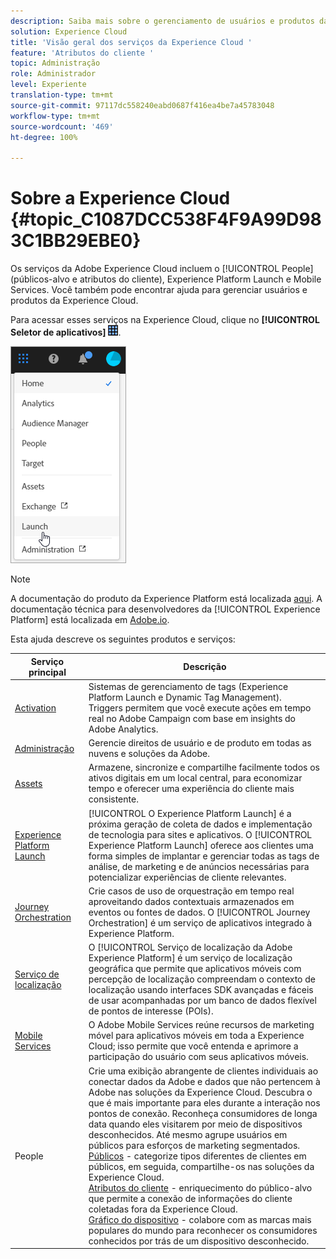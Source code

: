 ```yaml
---
description: Saiba mais sobre o gerenciamento de usuários e produtos da Adobe Experience Cloud, People (públicos e atributos do cliente), Journey Orchestration, Offers, Places, Experience Platform Launch e Mobile Services.
solution: Experience Cloud
title: 'Visão geral dos serviços da Experience Cloud '
feature: 'Atributos do cliente '
topic: Administração
role: Administrador
level: Experiente
translation-type: tm+mt
source-git-commit: 97117dc558240eabd0687f416ea4be7a45783048
workflow-type: tm+mt
source-wordcount: '469'
ht-degree: 100%

---
```



# Sobre a Experience Cloud {#topic_C1087DCC538F4F9A99D983C1BB29EBE0}

Os serviços da Adobe Experience Cloud incluem o [!UICONTROL People] (públicos-alvo e atributos do cliente), Experience Platform Launch e Mobile Services. Você também pode encontrar ajuda para gerenciar usuários e produtos da Experience Cloud.

Para acessar esses serviços na Experience Cloud, clique no **[!UICONTROL Seletor de aplicativos]**
![](assets/menu-icon.png).

![](assets/platform-core-services.png)

>[!NOTE]
>
>A documentação do produto da Experience Platform está localizada [aqui](https://docs.adobe.com/content/help/pt-BR/experience-platform/landing/home.html). A documentação técnica para desenvolvedores da [!UICONTROL Experience Platform] está localizada em [Adobe.io](https://www.adobe.io/apis/experienceplatform/home/services.html).

Esta ajuda descreve os seguintes produtos e serviços:

| Serviço principal | Descrição |
|--- |--- |
| [Activation](activation/activation.md) | Sistemas de gerenciamento de tags (Experience Platform Launch e Dynamic Tag Management).<br>Triggers permitem que você execute ações em tempo real no Adobe Campaign com base em insights do Adobe Analytics. |
| [Administração](admin-getting-started/admin-getting-started.md) | Gerencie direitos de usuário e de produto em todas as nuvens e soluções da Adobe. |
| [Assets](experience-cloud-assets/experience-cloud-assets.md) | Armazene, sincronize e compartilhe facilmente todos os ativos digitais em um local central, para economizar tempo e oferecer uma experiência do cliente mais consistente. |
| [Experience Platform Launch](https://docs.adobe.com/content/help/pt-BR/launch/using/overview.html) | [!UICONTROL O Experience Platform Launch] é a próxima geração de coleta de dados e implementação de tecnologia para sites e aplicativos. O [!UICONTROL Experience Platform Launch] oferece aos clientes uma forma simples de implantar e gerenciar todas as tags de análise, de marketing e de anúncios necessárias para potencializar experiências de cliente relevantes. |
| [Journey Orchestration](https://docs.adobe.com/content/help/pt-BR/journeys/using/journey-orchestration-home.html) | Crie casos de uso de orquestração em tempo real aproveitando dados contextuais armazenados em eventos ou fontes de dados. O [!UICONTROL Journey Orchestration] é um serviço de aplicativos integrado à Experience Platform. |
| [Serviço de localização](https://docs.adobe.com/content/help/pt-BR/places/using/home.html) | O [!UICONTROL Serviço de localização da Adobe Experience Platform] é um serviço de localização geográfica que permite que aplicativos móveis com percepção de localização compreendam o contexto de localização usando interfaces SDK avançadas e fáceis de usar acompanhadas por um banco de dados flexível de pontos de interesse (POIs). |
| [Mobile Services](https://docs.adobe.com/content/help/pt-BR/mobile-services/using/home.html) | O Adobe Mobile Services reúne recursos de marketing móvel para aplicativos móveis em toda a Experience Cloud; isso permite que você entenda e aprimore a participação do usuário com seus aplicativos móveis. |
| People | Crie uma exibição abrangente de clientes individuais ao conectar dados da Adobe e dados que não pertencem à Adobe nas soluções da Experience Cloud. Descubra o que é mais importante para eles durante a interação nos pontos de conexão. Reconheça consumidores de longa data quando eles visitarem por meio de dispositivos desconhecidos. Até mesmo agrupe usuários em públicos para esforços de marketing segmentados.<br>[Públicos](audience-library/audience-library.md) - categorize tipos diferentes de clientes em públicos, em seguida, compartilhe-os nas soluções da Experience Cloud.<br>[Atributos do cliente](attributes/attributes.md) - enriquecimento do público-alvo que permite a conexão de informações do cliente coletadas fora da Experience Cloud.<br>[ Gráfico do dispositivo](https://landing.adobe.com/en/na/events/summit/275658-summit-co-op.html) - colabore com as marcas mais populares do mundo para reconhecer os consumidores conhecidos por trás de um dispositivo desconhecido. |
